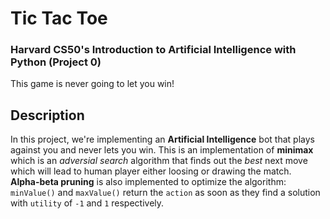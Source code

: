 # Tic Tac Toe
### Harvard CS50's Introduction to Artificial Intelligence with Python (Project 0)

This game is never going to let you win!

## Description
In this project, we're implementing an **Artificial Intelligence** bot that plays against you and never lets you win. This is an implementation of **minimax** which is an *adversial search* algorithm that finds out the *best* next move which will lead to human player either loosing or drawing the match.<br>
**Alpha-beta pruning** is also implemented to optimize the algorithm: `minValue()` and `maxValue()` return the `action` as soon as they find a solution with `utility` of  `-1` and `1` respectively.